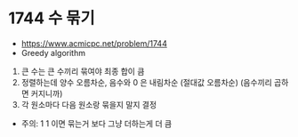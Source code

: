 # 1744 수 묶기

- https://www.acmicpc.net/problem/1744
- Greedy algorithm
1. 큰 수는 큰 수끼리 묶여야 최종 합이 큼
2. 정렬하는데 양수 오름차순, 음수와 0 은 내림차순 (절대값 오름차순) (음수끼리 곱하면 커지니까)
3. 각 원소마다 다음 원소랑 묶을지 말지 결정
- 주의: 1 1 이면 묶는거 보다 그냥 더하는게 더 큼
